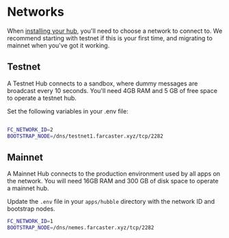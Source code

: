 # Networks

When  [installing your hub](./install.md), you'll need to choose a network to connect to. We recommend starting with testnet if this is your first time, and migrating to mainnet when you've got it working.

## Testnet

A Testnet Hub connects to a sandbox, where dummy messages are broadcast every 10 seconds. You'll need 4GB RAM and 5 GB of free space to operate a testnet hub.

Set the following variables in your .env file:

```sh

FC_NETWORK_ID=2
BOOTSTRAP_NODE=/dns/testnet1.farcaster.xyz/tcp/2282
```
## Mainnet

A Mainnet Hub connects to the production environment used by all apps on the network. You will need 16GB RAM and 300 GB of disk space to operate a mainnet hub.

Update the `.env` file in your `apps/hubble` directory with the network ID and bootstrap nodes.
```sh
FC_NETWORK_ID=1
BOOTSTRAP_NODE=/dns/nemes.farcaster.xyz/tcp/2282
```
